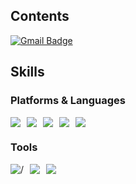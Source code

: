 ## Contents
  <a href="mailto:dozngp@gmail.com">
    <img src="https://img.shields.io/badge/Gmail-%23D14836?style=flat-square&logo=Gmail&logoColor=white" alt="Gmail Badge"/>
  </a>
</div>

<br>

## Skills
### Platforms & Languages
<div style="display: flex; gap: 10px; flex-wrap: wrap;">
  <img src="https://img.shields.io/badge/Java-%23ED8B00?style=flat-square&logo=java&logoColor=white"/>
  <img src="https://img.shields.io/badge/Spring%20Boot-%236DB33F?style=flat-square&logo=springboot&logoColor=white"/>
  <img src="https://img.shields.io/badge/MySQL-%234479A1?style=flat-square&logo=mysql&logoColor=white"/>
  <img src="https://img.shields.io/badge/AWS-%23FF9900?style=flat-square&logo=amazonaws&logoColor=white"/>
  <img src="https://img.shields.io/badge/Docker-%232496ED?style=flat-square&logo=docker&logoColor=white"/>
</div>

### Tools
<div style="display: flex; gap: 10px; flex-wrap: wrap;">
  <img src="https://img.shields.io/badge/GitHub-%23181717?style=flat-square&logo=github&logoColor=white" alt=/>
  <img src="https://img.shields.io/badge/Figma-%23F24E1E?style=flat-square&logo=figma&logoColor=white"/>
  <img src="https://img.shields.io/badge/Swagger-%2385EA2D?style=flat-square&logo=swagger&logoColor=black"/>
</div>
